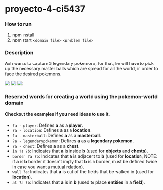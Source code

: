 # proyecto-4-ci5437

### How to run

1. npm install
2. npm start  `<domain file>` `<problem file>`

### Description

Ash wants to capture 3 legendary pokemons, for that, he will have to pick up the necessary master balls which are spread for all the world, in order to face the desired pokemons.

![](https://raw.githubusercontent.com/PokeAPI/sprites/master/sprites/pokemon/243.png)
![](https://raw.githubusercontent.com/PokeAPI/sprites/master/sprites/pokemon/244.png)
![](https://raw.githubusercontent.com/PokeAPI/sprites/master/sprites/pokemon/245.png)

### Reserved words for creating a world using the pokemon-world domain

#### Checkout the examples if you need ideas to use it.

- `?a - player`: Defines **a** as a **player**.
- `?a - location`: Defines **a** as a **location**.
- `?a - masterball`: Defines **a** as a **masterball**.
- `?a - legendarypokemon`: Defines **a** as a **legendary pokemon**.
- `?a - chest`: Defines **a** as a **chest**.
- `in ?a ?b`: Indicates that **a** is inside **b** (used for **objects** and **chests**).
- `border ?a ?b`: Indicates that **a** is adjacent to **b** (used for **location**, NOTE: if **a** is **b** border it doesn't imply that **b** is **a** border, must be defined twice in case you want a mutual relation).
- `wall ?a`: Indicates that **a** is out of the fields that be walked in (used for **location**).
- `at ?a ?b`: Indicates that **a** is in **b** (used to place **entities** in a **field**).
